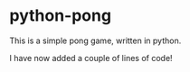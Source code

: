 # python-pong
This is a simple pong game, written in python.  

I have now added a couple of lines of code!


